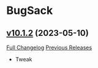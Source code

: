 # BugSack

## [v10.1.2](https://github.com/funkydude/BugSack/tree/v10.1.2) (2023-05-10)
[Full Changelog](https://github.com/funkydude/BugSack/compare/v10.1.1...v10.1.2) [Previous Releases](https://github.com/funkydude/BugSack/releases)

- Tweak  
